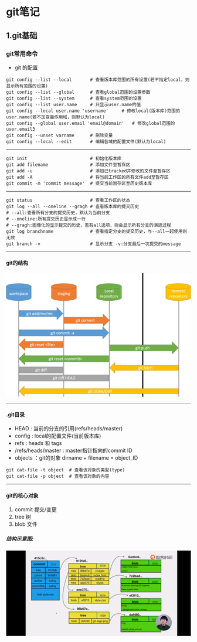 # git笔记
## 1.git基础
### git常用命令

* git 的配置
```shell
git config --list --local       # 查看版本库范围的所有设置(若不指定local，则显示所有范围的设置)
git config --list --global      # 查看global范围的设置参数
git config --list --system      # 查看system范围的设置
git config --list user.name     # 只显示user.name的值
git config --local user.name 'username'     # 修改local(版本库)范围的user.name(若不加变量作用域，则默认为local)
git config --global user.email 'email@domain'   # 修改global范围的user.email3
git config --unset varname      # 删除变量
git config --local --edit       # 编辑各域的配置文件(默认为local)
```
---

```shell
git init                        # 初始化版本库
git add filename                # 添加文件至暂存区
git add -u                      # 添加已tracked并修改的文件至暂存区
git add -A                      # 将当前工作区的所有文件add至暂存区
git commit -m 'commit message'  # 提交当前暂存区至历史版本库
```
---
```shell
git status                      # 查看工作区的状态
git log --all --oneline --gragh # 查看版本库的提交历史 
# --all:查看所有分支的提交历史，默认为当前分支 
# --oneline:所有提交历史显示成一行 
# --gragh:图像化的显示提交的历史，若有all选项，则会显示所有分支的演进过程
git log branchname              # 查看指定分支的提交历史，与--all一起使用则无效
git branch -v                   # 显示分支 -v:分支最后一次提交的message
```
---
#### git的结构

![git-operations](git-operations.png)

---
#### .git目录
* HEAD : 当前的分支的引用(refs/heads/master)
* config : local的配置文件(当前版本库)
* refs : heads 和 tags 
* /refs/heads/master : master指针指向的commit ID
* objects ：git的对象  dirname + filename = object_ID

```shell
git cat-file -t object  # 查看该对象的类型(type)    
git cat-file -p object  # 查看该对象的内容
```
---
#### git的核心对象
1. commit   提交/变更
2. tree     树
3. blob     文件
##### 结构示意图:
![commit-tree-blob](commit-tree-blob.png)